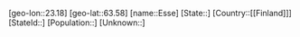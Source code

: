 ﻿---
location: [63.58,23.18]
mapzoom: [7,12] 
mapmarker: city 
type: City
tags:
- geo/City


SpocWebEntityId: 30075
isDeleted: false
confidential: public

---
[geo-lon::23.18]
[geo-lat::63.58]
[name::Esse]
[State::]
[Country::[[Finland]]]
[StateId::]
[Population::]
[Unknown::]


